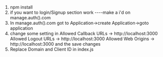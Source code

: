 1. npm install 
2. if you want to login/Signup section work 
    ----make a i'd on manage.auth().com
3. In manage.auth().com got to Application->create Application->goto application 
4. change some setting in 
    Allowed Callback URLs ->  http://localhost:3000
    Allowed Logout URLs -> http://localhost:3000
    Allowed Web Origins -> http://localhost:3000 
    and the save changes
5. Replace Domain and Client ID in index.js
